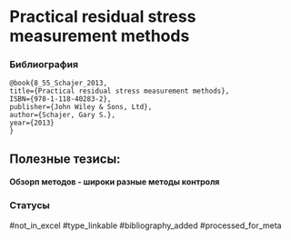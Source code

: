 # Practical residual stress measurement methods

### Библиография
```
@book{8_55_Schajer_2013,
title={Practical residual stress measurement methods},
ISBN={978-1-118-40283-2},
publisher={John Wiley & Sons, Ltd},
author={Schajer, Gary S.},
year={2013}
}
```

## Полезные тезисы:

#### Обзорп методов - широки разные методы контроля

### Статусы
#not_in_excel 
#type_linkable 
#bibliography_added
#processed_for_meta
